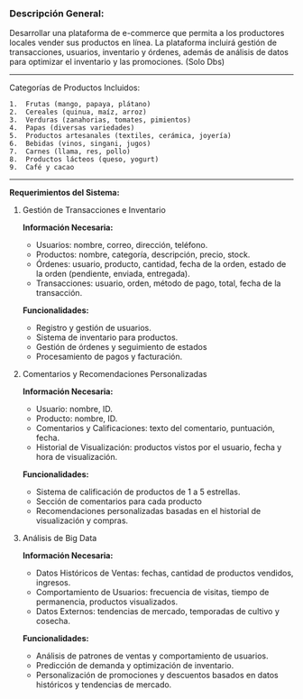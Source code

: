 ### Descripción General:

Desarrollar una plataforma de e-commerce que permita a los productores locales vender sus productos en línea. La plataforma incluirá gestión de transacciones, usuarios, inventario y órdenes, además de análisis de datos para optimizar el inventario y las promociones. (Solo Dbs)
****

Categorías de Productos Incluidos:

	1.	Frutas (mango, papaya, plátano)
	2.	Cereales (quinua, maíz, arroz)
	3.	Verduras (zanahorias, tomates, pimientos)
	4.	Papas (diversas variedades)
	5.	Productos artesanales (textiles, cerámica, joyería)
	6.	Bebidas (vinos, singani, jugos)
	7.	Carnes (llama, res, pollo)
	8.	Productos lácteos (queso, yogurt)
	9.	Café y cacao
****
**Requerimientos del Sistema:**

1. Gestión de Transacciones e Inventario

    **Información Necesaria:**
    - Usuarios: nombre, correo, dirección, teléfono.
    - Productos: nombre, categoría, descripción, precio, stock.
    - Órdenes: usuario, producto, cantidad, fecha de la orden, estado de la orden (pendiente, enviada, entregada).
    - Transacciones: usuario, orden, método de pago, total, fecha de la transacción.
  
	**Funcionalidades:**
    - Registro y gestión de usuarios.
	- Sistema de inventario para productos.
	- Gestión de órdenes y seguimiento de estados
	- Procesamiento de pagos y facturación.

2. Comentarios y Recomendaciones Personalizadas

	**Información Necesaria:**
    -   Usuario: nombre, ID.
    -   Producto: nombre, ID.
    -   Comentarios y Calificaciones: texto del comentario, puntuación, fecha.
    -   Historial de Visualización: productos vistos por el usuario, fecha y hora de visualización.

	**Funcionalidades:**
    - Sistema de calificación de productos de 1 a 5 estrellas.
    - Sección de comentarios para cada producto
    - Recomendaciones personalizadas basadas en el historial de visualización y compras.

3. Análisis de Big Data

	**Información Necesaria:**

	-   Datos Históricos de Ventas: fechas, cantidad de productos vendidos, ingresos.
	-   Comportamiento de Usuarios: frecuencia de visitas, tiempo de permanencia, productos visualizados.
	-   Datos Externos: tendencias de mercado, temporadas de cultivo y cosecha.

    **Funcionalidades:**
	-   Análisis de patrones de ventas y comportamiento de usuarios.
	-   Predicción de demanda y optimización de inventario.
	-   Personalización de promociones y descuentos basados en datos históricos y tendencias de mercado.